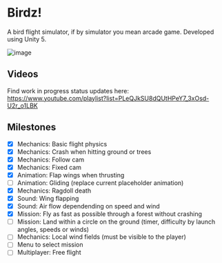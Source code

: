 # Birdz!
A bird flight simulator, if by simulator you mean arcade game. Developed using Unity 5.

![image](https://cloud.githubusercontent.com/assets/787816/25761224/6f4b12de-31da-11e7-8317-77359fa39657.png)

## Videos
Find work in progress status updates here:
https://www.youtube.com/playlist?list=PLeQJkSU8dQUtHPeY7_3xOsd-U2r_o1LBK

## Milestones
- [x] Mechanics: Basic flight physics
- [x] Mechanics: Crash when hitting ground or trees
- [x] Mechanics: Follow cam
- [x] Mechanics: Fixed cam
- [x] Animation: Flap wings when thrusting
- [ ] Animation: Gliding (replace current placeholder animation)
- [x] Mechanics: Ragdoll death
- [x] Sound: Wing flapping
- [x] Sound: Air flow dependending on speed and wind
- [x] Mission: Fly as fast as possible through a forest without crashing
- [ ] Mission: Land within a circle on the ground (timer, difficulty by launch angles, speeds or winds)
- [ ] Mechanics: Local wind fields (must be visible to the player)
- [ ] Menu to select mission
- [ ] Multiplayer: Free flight

